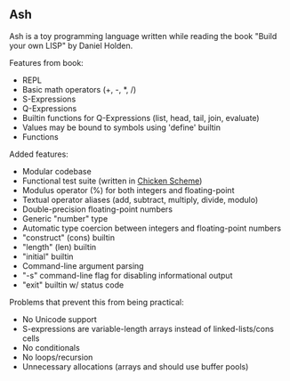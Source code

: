 ## Ash

Ash is a toy programming language written while reading the book
"Build your own LISP" by Daniel Holden.

Features from book:
- REPL
- Basic math operators (+, -, *, /)
- S-Expressions
- Q-Expressions
- Builtin functions for Q-Expressions (list, head, tail, join, evaluate)
- Values may be bound to symbols using 'define' builtin
- Functions

Added features:
- Modular codebase
- Functional test suite (written in [Chicken Scheme](https://www.call-cc.org/))
- Modulus operator (%) for both integers and floating-point
- Textual operator aliases (add, subtract, multiply, divide, modulo)
- Double-precision floating-point numbers
- Generic "number" type
- Automatic type coercion between integers and floating-point numbers
- "construct" (cons) builtin
- "length" (len) builtin
- "initial" builtin
- Command-line argument parsing
- "-s" command-line flag for disabling informational output
- "exit" builtin w/ status code

Problems that prevent this from being practical:
- No Unicode support
- S-expressions are variable-length arrays instead of linked-lists/cons cells
- No conditionals
- No loops/recursion
- Unnecessary allocations (arrays and should use buffer pools)